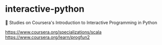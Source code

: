 # interactive-python
:snake: Studies on Coursera's Introduction to Interactive Programming in Python

https://www.coursera.org/specializations/scala
https://www.coursera.org/learn/progfun2

